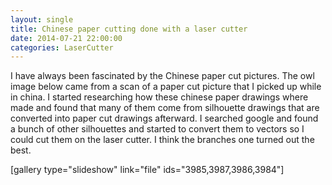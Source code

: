 ```yaml
---
layout: single
title: Chinese paper cutting done with a laser cutter 
date: 2014-07-21 22:00:00
categories: LaserCutter
---
```

I have always been fascinated by the Chinese paper cut pictures. The owl image below came from a scan of a paper cut picture that I picked up while in china. I started researching how these chinese paper drawings where made and found that many of them come from silhouette drawings that are converted into paper cut drawings afterward. I searched google and found a bunch of other silhouettes and started to convert them to vectors so I could cut them on the laser cutter. I think the branches one turned out the best.

[gallery type="slideshow" link="file" ids="3985,3987,3986,3984"]

&nbsp;

